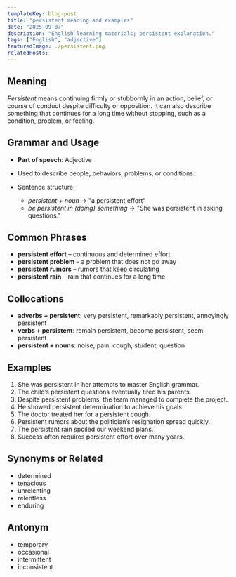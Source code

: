 ```yaml
---
templateKey: blog-post
title: "persistent meaning and examples"
date: "2025-09-07"
description: "English learning materials; persistent explanation."
tags: ["English", "adjective"]
featuredImage: ./persistent.png
relatedPosts:
---
```


## Meaning

_Persistent_ means continuing firmly or stubbornly in an action, belief, or course of conduct despite difficulty or opposition. It can also describe something that continues for a long time without stopping, such as a condition, problem, or feeling.

## Grammar and Usage

- **Part of speech**: Adjective
- Used to describe people, behaviors, problems, or conditions.
- Sentence structure:

  - _persistent + noun_ → "a persistent effort"
  - _be persistent in (doing) something_ → "She was persistent in asking questions."

## Common Phrases

- **persistent effort** – continuous and determined effort
- **persistent problem** – a problem that does not go away
- **persistent rumors** – rumors that keep circulating
- **persistent rain** – rain that continues for a long time

## Collocations

- **adverbs + persistent**: very persistent, remarkably persistent, annoyingly persistent
- **verbs + persistent**: remain persistent, become persistent, seem persistent
- **persistent + nouns**: noise, pain, cough, student, question

## Examples

1. She was persistent in her attempts to master English grammar.
2. The child’s persistent questions eventually tired his parents.
3. Despite persistent problems, the team managed to complete the project.
4. He showed persistent determination to achieve his goals.
5. The doctor treated her for a persistent cough.
6. Persistent rumors about the politician’s resignation spread quickly.
7. The persistent rain spoiled our weekend plans.
8. Success often requires persistent effort over many years.

## Synonyms or Related

- determined
- tenacious
- unrelenting
- relentless
- enduring

## Antonym

- temporary
- occasional
- intermittent
- inconsistent
